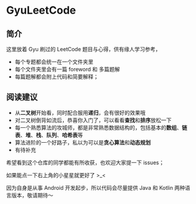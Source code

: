 # GyuLeetCode

## 简介
这里放着 Gyu 刷过的 LeetCode 题目与心得，供有缘人学习参考，

- 每个专题都会统一在一个文件夹里
- 每个文件夹里会有一篇 foreword 和 多篇题解
- 每篇题解都会附上代码和简要解释；

## 阅读建议

- 从**二叉树**开始看，同时配合服用**递归**，会有很好的效果哦
- 对二叉树倒背如流后，恭喜你入门了，可以看看**查找**和**排序**放松一下
- 每一个熟悉算法的攻城师，都是非常熟悉数据结构的，包括基本的**数组**、**链表**、**堆**、**栈**、**队列**、**哈希表**等
- 算法进阶的一个好路子，私以为可以是**贪心算法**和**动态规划**
- 有待补充

希望看到这个仓库的同学都能有所收获，也欢迎大家提一下 issues；

如果能点一下右上角的小星星就更好了 >_<

因为自身是从事 Android 开发起步，所以代码会尽量提供 Java 和 Kotlin 两种语言版本，敬请期待～